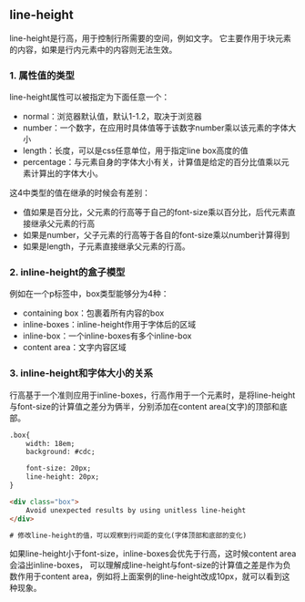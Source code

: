 
## line-height
line-height是行高，用于控制行所需要的空间，例如文字。
它主要作用于块元素的内容，如果是行内元素中的内容则无法生效。

###  1. 属性值的类型
line-height属性可以被指定为下面任意一个：
- normal：浏览器默认值，默认1-1.2，取决于浏览器
- number：一个数字，在应用时具体值等于该数字number乘以该元素的字体大小
- length：长度，可以是css任意单位，用于指定line box高度的值
- percentage：与元素自身的字体大小有关，计算值是给定的百分比值乘以元素计算出的字体大小。

这4中类型的值在继承的时候会有差别：
- 值如果是百分比，父元素的行高等于自己的font-size乘以百分比，后代元素直接继承父元素的行高
- 如果是number，父子元素的行高等于各自的font-size乘以number计算得到
- 如果是length，子元素直接继承父元素的行高。

### 2. inline-height的盒子模型
例如在一个p标签中，box类型能够分为4种：
- containing box：包裹着所有内容的box
- inline-boxes：inline-height作用于字体后的区域
- inline-box：一个inline-boxes有多个inline-box
- content area：文字内容区域



### 3. inline-height和字体大小的关系
行高基于一个准则应用于inline-boxes，行高作用于一个元素时，是将line-height与font-size的计算值之差分为俩半，分别添加在content area(文字)的顶部和底部。
```html
.box{
	width: 18em;
	background: #cdc;

	font-size: 20px;
	line-height: 20px;
}

<div class="box">
	Avoid unexpected results by using unitless line-height
</div>

# 修改line-height的值，可以观察到行间距的变化(字体顶部和底部的变化)
```

如果line-height小于font-size，inline-boxes会优先于行高，这时候content area会溢出inline-boxes，
可以理解成line-height与font-size的计算值之差是作为负数作用于content area，例如将上面案例的line-height改成10px，就可以看到这种现象。
